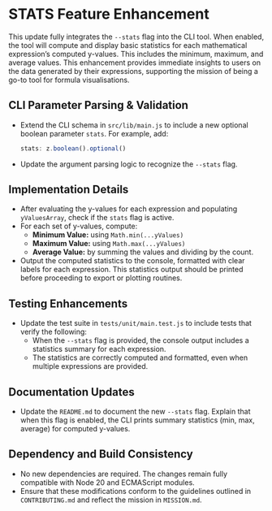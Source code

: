 # STATS Feature Enhancement

This update fully integrates the `--stats` flag into the CLI tool. When enabled, the tool will compute and display basic statistics for each mathematical expression’s computed y-values. This includes the minimum, maximum, and average values. This enhancement provides immediate insights to users on the data generated by their expressions, supporting the mission of being a go-to tool for formula visualisations.

## CLI Parameter Parsing & Validation

- Extend the CLI schema in `src/lib/main.js` to include a new optional boolean parameter `stats`. For example, add:

  ```js
  stats: z.boolean().optional()
  ```

- Update the argument parsing logic to recognize the `--stats` flag.

## Implementation Details

- After evaluating the y-values for each expression and populating `yValuesArray`, check if the `stats` flag is active.
- For each set of y-values, compute:
  - **Minimum Value:** using `Math.min(...yValues)`
  - **Maximum Value:** using `Math.max(...yValues)`
  - **Average Value:** by summing the values and dividing by the count.
- Output the computed statistics to the console, formatted with clear labels for each expression. This statistics output should be printed before proceeding to export or plotting routines.

## Testing Enhancements

- Update the test suite in `tests/unit/main.test.js` to include tests that verify the following:
  - When the `--stats` flag is provided, the console output includes a statistics summary for each expression.
  - The statistics are correctly computed and formatted, even when multiple expressions are provided.

## Documentation Updates

- Update the `README.md` to document the new `--stats` flag. Explain that when this flag is enabled, the CLI prints summary statistics (min, max, average) for computed y-values.

## Dependency and Build Consistency

- No new dependencies are required. The changes remain fully compatible with Node 20 and ECMAScript modules.
- Ensure that these modifications conform to the guidelines outlined in `CONTRIBUTING.md` and reflect the mission in `MISSION.md`.
